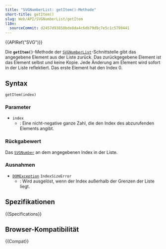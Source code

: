 ```yaml
---
title: "SVGNumberList: getItem()-Methode"
short-title: getItem()
slug: Web/API/SVGNumberList/getItem
l10n:
  sourceCommit: d2457d93858bde8da4c6db79d9c7e5c1c5799441
---
```


{{APIRef("SVG")}}

Die **`getItem()`**-Methode der [`SVGNumberList`](/de/docs/Web/API/SVGNumberList)-Schnittstelle gibt das angegebene Element aus der Liste zurück. Das zurückgegebene Element ist das Element selbst und keine Kopie. Jede Änderung am Element wird sofort in der Liste reflektiert. Das erste Element hat den Index 0.

## Syntax

```js-nolint
getItem(index)
```

### Parameter

- `index`
  - : Eine nicht-negative ganze Zahl, die den Index des abzurufenden Elements angibt.

### Rückgabewert

Das [`SVGNumber`](/de/docs/Web/API/SVGNumber) an dem angegebenen Index in der Liste.

### Ausnahmen

- [`DOMException`](/de/docs/Web/API/DOMException) `IndexSizeError`
  - : Wird ausgelöst, wenn der Index außerhalb der Grenzen der Liste liegt.

## Spezifikationen

{{Specifications}}

## Browser-Kompatibilität

{{Compat}}
